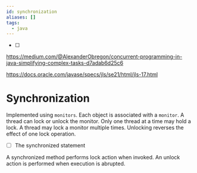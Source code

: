 ```yaml
---
id: synchronization
aliases: []
tags:
  - java
---
```


- [ ]
https://medium.com/@AlexanderObregon/concurrent-programming-in-java-simplifying-complex-tasks-d7adab6d25c6

https://docs.oracle.com/javase/specs/jls/se21/html/jls-17.html

# Synchronization
Implemented using `monitors`.
Each object is associated with a `monitor`.
A thread can lock or unlock the monitor.
Only one thread at a time may hold a lock.
A thread may lock a monitor multiple times.
Unlocking reverses the effect of one lock operation.

- [ ] The synchronized statement

A synchronized method performs lock action when invoked.
An unlock action is performed when execution is abrupted.
